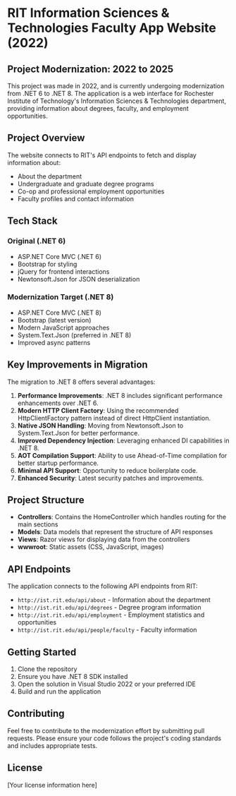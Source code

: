 # RIT Information Sciences & Technologies Faculty App Website (2022)

## Project Modernization: 2022 to 2025

This project was made in 2022, and is currently undergoing modernization from .NET 6 to .NET 8. The application is a web interface for Rochester Institute of Technology's Information Sciences & Technologies department, providing information about degrees, faculty, and employment opportunities.

## Project Overview

The website connects to RIT's API endpoints to fetch and display information about:
- About the department
- Undergraduate and graduate degree programs
- Co-op and professional employment opportunities
- Faculty profiles and contact information

## Tech Stack

### Original (.NET 6)
- ASP.NET Core MVC (.NET 6)
- Bootstrap for styling
- jQuery for frontend interactions
- Newtonsoft.Json for JSON deserialization

### Modernization Target (.NET 8)
- ASP.NET Core MVC (.NET 8)
- Bootstrap (latest version)
- Modern JavaScript approaches
- System.Text.Json (preferred in .NET 8)
- Improved async patterns

## Key Improvements in Migration

The migration to .NET 8 offers several advantages:

1. **Performance Improvements**: .NET 8 includes significant performance enhancements over .NET 6.
2. **Modern HTTP Client Factory**: Using the recommended HttpClientFactory pattern instead of direct HttpClient instantiation.
3. **Native JSON Handling**: Moving from Newtonsoft.Json to System.Text.Json for better performance.
4. **Improved Dependency Injection**: Leveraging enhanced DI capabilities in .NET 8.
5. **AOT Compilation Support**: Ability to use Ahead-of-Time compilation for better startup performance.
6. **Minimal API Support**: Opportunity to reduce boilerplate code.
7. **Enhanced Security**: Latest security patches and improvements.

## Project Structure

- **Controllers**: Contains the HomeController which handles routing for the main sections
- **Models**: Data models that represent the structure of API responses
- **Views**: Razor views for displaying data from the controllers
- **wwwroot**: Static assets (CSS, JavaScript, images)

## API Endpoints

The application connects to the following API endpoints from RIT:
- `http://ist.rit.edu/api/about` - Information about the department
- `http://ist.rit.edu/api/degrees` - Degree program information
- `http://ist.rit.edu/api/employment` - Employment statistics and opportunities
- `http://ist.rit.edu/api/people/faculty` - Faculty information

## Getting Started

1. Clone the repository
2. Ensure you have .NET 8 SDK installed
3. Open the solution in Visual Studio 2022 or your preferred IDE
4. Build and run the application

## Contributing

Feel free to contribute to the modernization effort by submitting pull requests. Please ensure your code follows the project's coding standards and includes appropriate tests.

## License

[Your license information here]
